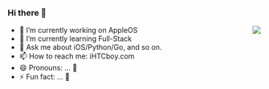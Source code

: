 ### Hi there 👋

<img align="right" src="https://github-readme-stats.vercel.app/api?username=iHTCboy&show_icons=true&icon_color=CE1D2D&text_color=718096&bg_color=000000&hide_title=true" />

<!--
**iHTCboy/iHTCboy** is a ✨ _special_ ✨ repository because its `README.md` (this file) appears on your GitHub profile.

Here are some ideas to get you started:
-->
- 🔭 I’m currently working on AppleOS
- 🌱 I’m currently learning Full-Stack
- 💬 Ask me about iOS/Python/Go, and so on. 
- 📫 How to reach me: iHTCboy.com
- 😄 Pronouns: ... 👻
- ⚡ Fun fact: ... 🎃

